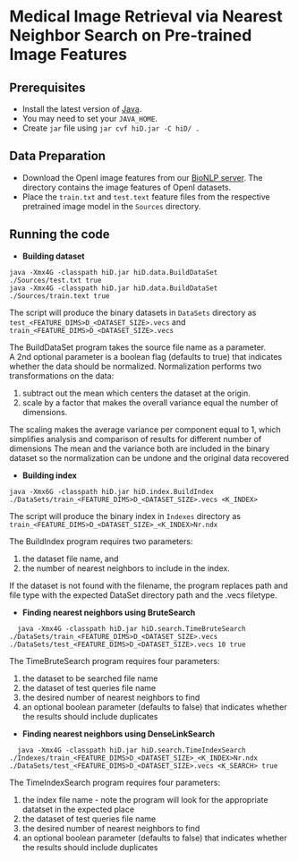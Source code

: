 # Medical Image Retrieval via Nearest Neighbor Search on Pre-trained Image Features


## Prerequisites
* Install the latest version of [Java](https://java.com).
* You may need to set your `JAVA_HOME`.
* Create `jar` file using `jar cvf hiD.jar -C hiD/ .`

## Data Preparation
* Download the OpenI image features from our [BioNLP server](https://bionlp.nlm.nih.gov/features/openi/). The directory contains the image features of OpenI datasets.
* Place the `train.txt` and `test.text` feature files from the respective pretrained image model in the `Sources` directory.

## Running the code
* **Building dataset**

```shell script
java -Xmx4G -classpath hiD.jar hiD.data.BuildDataSet ./Sources/test.txt true
java -Xmx4G -classpath hiD.jar hiD.data.BuildDataSet ./Sources/train.text true
```
The script will produce the binary datasets in `DataSets` directory as `test_<FEATURE_DIMS>D_<DATASET_SIZE>.vecs` and `train_<FEATURE_DIMS>D_<DATASET_SIZE>.vecs`


The BuildDataSet program takes the source file name as a parameter.  
A 2nd optional parameter is a boolean flag (defaults to true) that indicates whether the data should be normalized.
Normalization performs two transformations on the data:
  1) subtract out the mean which centers the dataset at the origin.
  2) scale by a factor that makes the overall variance equal the number of dimensions.  

The scaling makes the average variance per component equal to 1, which simplifies analysis and comparison of results for different number of dimensions
The mean and the variance both are included in the binary dataset so the normalization can be undone and the original data recovered

* **Building index**
```shell script
java -Xmx6G -classpath hiD.jar hiD.index.BuildIndex ./DataSets/train_<FEATURE_DIMS>D_<DATASET_SIZE>.vecs <K_INDEX>
```
The script will produce the binary index in `Indexes` directory as `train_<FEATURE_DIMS>D_<DATASET_SIZE>_<K_INDEX>Nr.ndx`

The BuildIndex program requires two parameters: 
1) the dataset file name, and
2) the number of nearest neighbors to include in the index.

If the dataset is not found with the filename, the program replaces path and file type with the expected DataSet directory path and the .vecs filetype.

* **Finding nearest neighbors using BruteSearch**
```shell script
  java -Xmx4G -classpath hiD.jar hiD.search.TimeBruteSearch  ./DataSets/train_<FEATURE_DIMS>D_<DATASET_SIZE>.vecs ./DataSets/test_<FEATURE_DIMS>D_<DATASET_SIZE>.vecs 10 true
```
The TimeBruteSearch program requires four parameters: 
  1) the dataset to be searched file name 
  2) the dataset of test queries file name
  3) the desired number of nearest neighbors to find
  4) an optional boolean parameter (defaults to false) that indicates whether the results should include duplicates

* **Finding nearest neighbors using DenseLinkSearch**
```shell script
  java -Xmx4G -classpath hiD.jar hiD.search.TimeIndexSearch  ./Indexes/train_<FEATURE_DIMS>D_<DATASET_SIZE>_<K_INDEX>Nr.ndx ./DataSets/test_<FEATURE_DIMS>D_<DATASET_SIZE>.vecs <K_SEARCH> true
```
The TimeIndexSearch program requires four parameters: 
  1) the index file name - note the program will look for the appropriate datatset in the expected place
  2) the dataset of test queries file name
  3) the desired number of nearest neighbors to find
  4) an optional boolean parameter (defaults to false) that indicates whether the results should include duplicates

